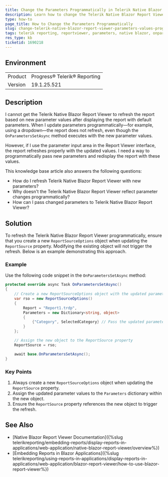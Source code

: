 ```yaml
---
title: Change the Parameters Programmatically in Telerik Native Blazor Report Viewer
description: Learn how to change the Telerik Native Blazor Report Viewer parameter values programmatically by creating a new ReportSourceOptions object.
type: how-to
page_title: How to Change the Parameters Programmatically
slug: change-telerik-native-blazor-report-viewer-parameters-values-programmatically
tags: telerik reporting, reportviewer, parameters, native blazor, onparameterssetasync, reportsourceoptions
res_type: kb
ticketid: 1690218
---
```


## Environment

<table>
    <tbody>
        <tr>
            <td>Product</td>
            <td>Progress® Telerik® Reporting</td>
        </tr>
        <tr>
            <td>Version</td>
            <td>19.1.25.521</td>
        </tr>
    </tbody>
</table>

## Description

I cannot get the Telerik Native Blazor Report Viewer to refresh the report based on new parameter values after displaying the report with default parameters. When I update parameters programmatically—for example, using a dropdown—the report does not refresh, even though the `OnParametersSetAsync` method executes with the new parameter values.

However, if I use the parameter input area in the Report Viewer interface, the report refreshes properly with the updated values. I need a way to programmatically pass new parameters and redisplay the report with these values.

This knowledge base article also answers the following questions:
* How do I refresh Telerik Native Blazor Report Viewer with new parameters?
* Why doesn't the Telerik Native Blazor Report Viewer reflect parameter changes programmatically?
* How can I pass changed parameters to Telerik Native Blazor Report Viewer?

## Solution

To refresh the Telerik Native Blazor Report Viewer programmatically, ensure that you create a new `ReportSourceOptions` object when updating the `ReportSource` property. Modifying the existing object will not trigger the refresh. Below is an example demonstrating this approach.

### Example

Use the following code snippet in the `OnParametersSetAsync` method:

````C#
protected override async Task OnParametersSetAsync()
{
    // Create a new ReportSourceOptions object with the updated parameters
    var rso = new ReportSourceOptions()
    {
        Report = "Report1.trdp", 
        Parameters = new Dictionary<string, object>
        {
            {"Category", SelectedCategory} // Pass the updated parameter value
        }     
    };

    // Assign the new object to the ReportSource property
    ReportSource = rso;

    await base.OnParametersSetAsync();
}
````

### Key Points
1. Always create a new `ReportSourceOptions` object when updating the `ReportSource` property.
1. Assign the updated parameter values to the `Parameters` dictionary within the new object.
1. Ensure the `ReportSource` property references the new object to trigger the refresh.

## See Also

* [Native Blazor Report Viewer Documentation]({%slug telerikreporting/embedding-reports/display-reports-in-applications/web-application/native-blazor-report-viewer/overview%})
* [Embedding Reports in Blazor Applications]({%slug telerikreporting/using-reports-in-applications/display-reports-in-applications/web-application/blazor-report-viewer/how-to-use-blazor-report-viewer%})
